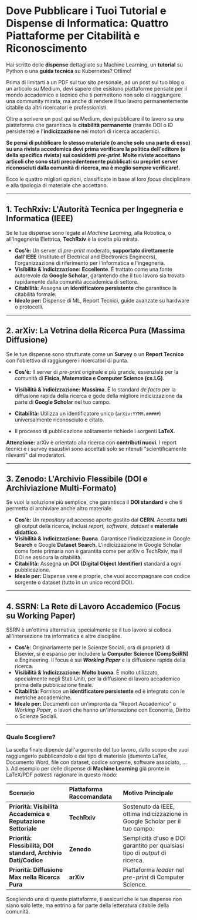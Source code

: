 # Dove Pubblicare i Tuoi Tutorial e Dispense di Informatica: Quattro Piattaforme per Citabilità e Riconoscimento

Hai scritto delle **dispense** dettagliate su Machine Learning, un **tutorial** su Python o una **guida tecnica** su Kubernetes? Ottimo!

Prima di limitarti a un PDF sul tuo sito personale, ad un post sul tuo blog o un articolo su Medium, devi sapere che esistono piattaforme pensate per il mondo accademico e tecnico che ti permettono non solo di raggiungere una community mirata, ma anche di rendere il tuo lavoro permanentemente citabile da altri ricercatori e professionisti.

Oltre a scrivere un post qui su Medium, devi pubblicare il to lavoro su una piattaforma che garantisca la **citabilità permanente** (tramite DOI o ID persistente) e l'**indicizzazione** nei motori di ricerca accademici.

**Se pensi di pubblicare lo stesso materiale (o anche solo una parte di esso) su una rivista accedemica devi prima verificare la politica dell'editore (e della specifica rivista) sui cosiddetti  *pre-print*. Molte riviste accettano articoli che sono stati precedentemente pubblicati su preprint server riconosciuti dalla comunità di ricerca, ma è meglio sempre verificare!.**

Ecco le quattro migliori opzioni, classificate in base al loro *focus* disciplinare e alla tipologia di materiale che accettano.


---

## 1. TechRxiv: L'Autorità Tecnica per Ingegneria e Informatica (IEEE)

Se le tue dispense sono legate al *Machine Learning*, alla Robotica, o all'Ingegneria Elettrica, **TechRxiv** è la scelta più mirata.

* **Cos'è:** Un server di *pre-print* moderato, **supportato direttamente dall'IEEE** (Institute of Electrical and Electronics Engineers), l'organizzazione di riferimento per l'informatica e l'ingegneria.
* **Visibilità & Indicizzazione:** **Eccellente**. È trattato come una fonte autorevole da **Google Scholar**, garantendo che il tuo lavoro sia trovato rapidamente dalla comunità accademica di settore.
* **Citabilità:** Assegna un **identificatore persistente** che garantisce la citabilità formale.
* **Ideale per:** Dispense di ML, Report Tecnici, guide avanzate su hardware o protocolli.

---

## 2. arXiv: La Vetrina della Ricerca Pura (Massima Diffusione)

Se le tue dispense sono strutturate come un **Survey** o un **Report Tecnico** con l'obiettivo di raggiungere i ricercatori di punta.

* **Cos'è:** Il server di *pre-print* originale e più grande, essenziale per la comunità di **Fisica, Matematica e Computer Science (cs.LG)**.
* **Visibilità & Indicizzazione:** **Massima**. È lo standard *de facto* per la diffusione rapida della ricerca e gode della migliore indicizzazione da parte di **Google Scholar** nel tuo campo.
* **Citabilità:** Utilizza un identificatore unico (`arXiv:YYMM.#####`) universalmente riconosciuto e citato.

* Il processo di pubblicazione solitamente richiede i sorgenti **LaTeX**.

**Attenzione:** arXiv è orientato alla ricerca con **contributi nuovi**.  I report tecnici e i survey esaustivi sono accettati solo se ritenuti "scientificamente rilevanti" dai moderatori. 

---

## 3. Zenodo: L'Archivio Flessibile (DOI e Archiviazione Multi-Formato)

Se vuoi la soluzione più semplice, che garantisca il **DOI standard** e che ti permetta di archiviare anche altro materiale.

* **Cos'è:** Un *repository* ad accesso aperto gestito dal **CERN**. Accetta **tutti** gli output della ricerca, inclusi *report, software, dataset* e **materiale didattico**.
* **Visibilità & Indicizzazione:** **Buona**. Garantisce l'indicizzazione in Google **Search** e Google **Dataset Search**. L'indicizzazione in Google Scholar come fonte primaria non è garantita come per arXiv o TechRxiv, ma il DOI ne assicura la citabilità.
* **Citabilità:** Assegna un **DOI (Digital Object Identifier)** standard a ogni pubblicazione.
* **Ideale per:** Dispense vere e proprie, che vuoi accompagnare con codice sorgente o dataset (tutto in un unico record DOI).

---

## 4. SSRN: La Rete di Lavoro Accademico (Focus su Working Paper)

SSRN è un'ottima alternativa, specialmente se il tuo lavoro si colloca all'intersezione tra informatica e altre discipline.

* **Cos'è:** Originariamente per le Scienze Sociali, ora di proprietà di Elsevier, si è espanso per includere la **Computer Science (CompSciRN)** e Engineering. Il focus è sui ***Working Paper*** e la diffusione rapida della ricerca.
* **Visibilità & Indicizzazione:** **Molto buona**. È molto utilizzato, specialmente negli Stati Uniti, per la diffusione di lavoro accademico prima della pubblicazione finale.
* **Citabilità:** Fornisce un **identificatore persistente** ed è integrato con le metriche accademiche.
* **Ideale per:** Documenti con un'impronta da "Report Accademico" o *Working Paper*, o lavori che hanno un'intersezione con Economia, Diritto o Scienze Sociali.

***

### Quale Scegliere?

La scelta finale dipende dall'argomento del tuo lavoro,  dallo scopo che vuoi raggiungerlo pubblicandolo e dal tipo di materiale (dumento LaTex, Documento Word, file con dataset, codice sorgente, software associato, ... ). 
Ad esempio per delle dispense di **Machine Learning** già pronte in LaTeX/PDF potresti ragionare in questo modo:

| Scenario | Piattaforma Raccomandata | Motivo Principale |
| :--- | :--- | :--- |
| **Priorità: Visibilità Accademica e Reputazione Settoriale** | **TechRxiv** | Sostenuto da IEEE, ottima indicizzazione in Google Scholar per il tuo campo. |
| **Priorità: Flessibilità, DOI standard, Archivio Dati/Codice** | **Zenodo** | Semplicità d'uso e DOI garantito per qualsiasi tipo di *output* di ricerca. |
| **Priorità: Diffusione Max nella Ricerca Pura** | **arXiv** | Piattaforma *leader* nel *pre-print* di Computer Science. |

Scegliendo una di queste piattaforme, ti assicuri che le tue dispense non siano solo lette, ma entrino a far parte della letteratura citabile della comunità.